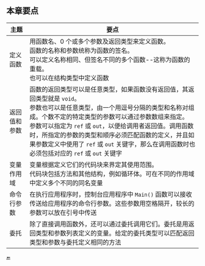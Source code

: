 ## 本章要点

| 主题 | 要点 |
|-|-|
| 定义函数 | 用函数名、0 个或多个参数及返回类型来定义函数。<br>函数的名称和参数统称为函数的签名。<br>可以定义名称相同、但签名不同的多个函数--这称为函数的重载。<br>也可以在结构类型中定义函数 |
| 返回值和参数 | 函数的返回类型可以是任意类型，如果函数没有返回值，其返回类型就是 `void`。<br>参数也可以是任意类型，由一个用逗号分隔的类型和名称对组成。个数不定的特定类型的参数可以通过参数数组来指定。<br>参数可以指定为 `ref` 或 `out`，以便给调用者返回值。调用函数时，所指定的参数的类型和顺序必须匹配函数的定义，并且如果参数定义中使用了 `ref` 或 `out` 关键字，那么在调用函数时也必须包括对应的 `ref` 或 `out` 关键字 |
| 变量作用域 | 变量根据定义它们的代码块来界定其使用范围。<br>代码块包括方法和其他结构，例如循环体。可在不同的作用域中定义多个不同的同名变量 |
| 命令行参数 | 在执行应用程序时，控制台应用程序中 `Main()` 函数可以接收传送给应用程序的命令行参数。这些参数用空格隔开，较长的参数可以放在引号中传送 |
| 委托 | 除了直接调用函数外，还可以通过委托调用它们。委托是用返回类型和参数列表定义的变量。给定的委托类型可以匹配返回类型和参数与委托定义相同的方法 |













🔚